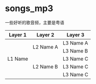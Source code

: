# songs_mp3
一些好听的歌音频，主要是粤语
<table>
    <thead>
        <tr>
            <th>Layer 1</th>
            <th>Layer 2</th>
            <th>Layer 3</th>
        </tr>
    </thead>
    <tbody>
        <tr>
            <td rowspan=5>L1 Name</td>
            <td rowspan=2>L2 Name A</td>
            <td>L3 Name A</td>
        </tr>
        <tr>
            <td>L3 Name B</td>
        </tr>
        <tr>
            <td rowspan=3>L2 Name B</td>
            <td>L3 Name C</td>
        </tr>
        <tr>
            <td>L3 Name C</td>
        <tr>
            <td>L3 Name C</td>
        </tr>
    </tbody>
</table>
